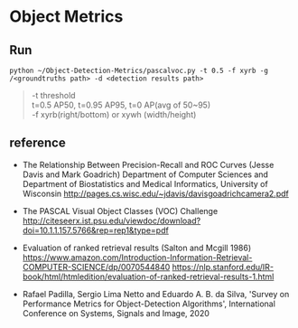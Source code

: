# Object Metrics

## Run

```
python ~/Object-Detection-Metrics/pascalvoc.py -t 0.5 -f xyrb -g /<groundtruths path> -d <detection results path>
```

> -t threshold <br> t=0.5 AP50, t=0.95 AP95, t=0 AP(avg of 50~95)<br>
> -f xyrb(right/bottom) or xywh (width/height)


## reference

* The Relationship Between Precision-Recall and ROC Curves (Jesse Davis and Mark Goadrich) Department of Computer Sciences and Department of Biostatistics and Medical Informatics, University of Wisconsin
http://pages.cs.wisc.edu/~jdavis/davisgoadrichcamera2.pdf

* The PASCAL Visual Object Classes (VOC) Challenge
http://citeseerx.ist.psu.edu/viewdoc/download?doi=10.1.1.157.5766&rep=rep1&type=pdf

* Evaluation of ranked retrieval results (Salton and Mcgill 1986)
https://www.amazon.com/Introduction-Information-Retrieval-COMPUTER-SCIENCE/dp/0070544840
https://nlp.stanford.edu/IR-book/html/htmledition/evaluation-of-ranked-retrieval-results-1.html

* Rafael Padilla, Sergio Lima Netto and Eduardo A. B. da Silva, 'Survey on Performance Metrics for Object-Detection Algorithms', International Conference on Systems, Signals and Image, 2020
